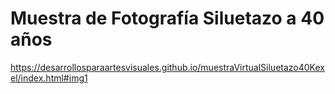 ﻿# Muestra de Fotografía Siluetazo a 40 años

https://desarrollosparaartesvisuales.github.io/muestraVirtualSiluetazo40Kexel/index.html#img1
